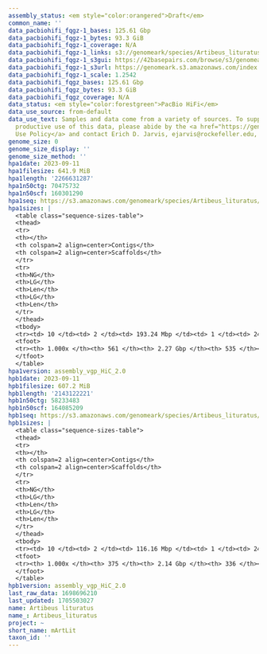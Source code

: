 ```yaml
---
assembly_status: <em style="color:orangered">Draft</em>
common_name: ''
data_pacbiohifi_fqgz-1_bases: 125.61 Gbp
data_pacbiohifi_fqgz-1_bytes: 93.3 GiB
data_pacbiohifi_fqgz-1_coverage: N/A
data_pacbiohifi_fqgz-1_links: s3://genomeark/species/Artibeus_lituratus/mArtLit1/genomic_data/pacbio_hifi/<br>
data_pacbiohifi_fqgz-1_s3gui: https://42basepairs.com/browse/s3/genomeark/species/Artibeus_lituratus/mArtLit1/genomic_data/pacbio_hifi/
data_pacbiohifi_fqgz-1_s3url: https://genomeark.s3.amazonaws.com/index.html?prefix=species/Artibeus_lituratus/mArtLit1/genomic_data/pacbio_hifi/
data_pacbiohifi_fqgz-1_scale: 1.2542
data_pacbiohifi_fqgz_bases: 125.61 Gbp
data_pacbiohifi_fqgz_bytes: 93.3 GiB
data_pacbiohifi_fqgz_coverage: N/A
data_status: <em style="color:forestgreen">PacBio HiFi</em>
data_use_source: from-default
data_use_text: Samples and data come from a variety of sources. To support fair and
  productive use of this data, please abide by the <a href="https://genome10k.soe.ucsc.edu/data-use-policies/">Data
  Use Policy</a> and contact Erich D. Jarvis, ejarvis@rockefeller.edu, with any questions.
genome_size: 0
genome_size_display: ''
genome_size_method: ''
hpa1date: 2023-09-11
hpa1filesize: 641.9 MiB
hpa1length: '2266631287'
hpa1n50ctg: 70475732
hpa1n50scf: 160301290
hpa1seq: https://s3.amazonaws.com/genomeark/species/Artibeus_lituratus/mArtLit1/assembly_vgp_HiC_2.0/mArtLit1.HiC.hap1.20230911.fasta.gz
hpa1sizes: |
  <table class="sequence-sizes-table">
  <thead>
  <tr>
  <th></th>
  <th colspan=2 align=center>Contigs</th>
  <th colspan=2 align=center>Scaffolds</th>
  </tr>
  <tr>
  <th>NG</th>
  <th>LG</th>
  <th>Len</th>
  <th>LG</th>
  <th>Len</th>
  </tr>
  </thead>
  <tbody>
  <tr><td> 10 </td><td> 2 </td><td> 193.24 Mbp </td><td> 1 </td><td> 244.26 Mbp </td></tr><tr><td> 20 </td><td> 3 </td><td> 180.62 Mbp </td><td> 2 </td><td> 216.81 Mbp </td></tr><tr><td> 30 </td><td> 4 </td><td> 122.86 Mbp </td><td> 4 </td><td> 180.62 Mbp </td></tr><tr><td> 40 </td><td> 6 </td><td> 101.11 Mbp </td><td> 5 </td><td> 177.55 Mbp </td></tr><tr style="background-color:#cccccc;"><td> 50 </td><td> 9 </td><td style="background-color:#88ff88;"> 70.48 Mbp </td><td> 6 </td><td style="background-color:#88ff88;"> 160.30 Mbp </td></tr><tr><td> 60 </td><td> 12 </td><td> 60.70 Mbp </td><td> 8 </td><td> 146.37 Mbp </td></tr><tr><td> 70 </td><td> 16 </td><td> 52.15 Mbp </td><td> 9 </td><td> 129.79 Mbp </td></tr><tr><td> 80 </td><td> 21 </td><td> 39.55 Mbp </td><td> 11 </td><td> 110.56 Mbp </td></tr><tr><td> 90 </td><td> 28 </td><td> 22.54 Mbp </td><td> 14 </td><td> 60.57 Mbp </td></tr><tr><td> 100 </td><td> 561 </td><td> 10.28 Kbp </td><td> 535 </td><td> 10.28 Kbp </td></tr></tbody>
  <tfoot>
  <tr><th> 1.000x </th><th> 561 </th><th> 2.27 Gbp </th><th> 535 </th><th> 2.27 Gbp </th></tr>
  </tfoot>
  </table>
hpa1version: assembly_vgp_HiC_2.0
hpb1date: 2023-09-11
hpb1filesize: 607.2 MiB
hpb1length: '2143122221'
hpb1n50ctg: 58233483
hpb1n50scf: 164085209
hpb1seq: https://s3.amazonaws.com/genomeark/species/Artibeus_lituratus/mArtLit1/assembly_vgp_HiC_2.0/mArtLit1.HiC.hap2.20230911.fasta.gz
hpb1sizes: |
  <table class="sequence-sizes-table">
  <thead>
  <tr>
  <th></th>
  <th colspan=2 align=center>Contigs</th>
  <th colspan=2 align=center>Scaffolds</th>
  </tr>
  <tr>
  <th>NG</th>
  <th>LG</th>
  <th>Len</th>
  <th>LG</th>
  <th>Len</th>
  </tr>
  </thead>
  <tbody>
  <tr><td> 10 </td><td> 2 </td><td> 116.16 Mbp </td><td> 1 </td><td> 245.58 Mbp </td></tr><tr><td> 20 </td><td> 4 </td><td> 98.51 Mbp </td><td> 2 </td><td> 215.52 Mbp </td></tr><tr><td> 30 </td><td> 7 </td><td> 72.71 Mbp </td><td> 3 </td><td> 194.47 Mbp </td></tr><tr><td> 40 </td><td> 10 </td><td> 62.55 Mbp </td><td> 5 </td><td> 179.08 Mbp </td></tr><tr style="background-color:#cccccc;"><td> 50 </td><td> 13 </td><td style="background-color:#88ff88;"> 58.23 Mbp </td><td> 6 </td><td style="background-color:#88ff88;"> 164.09 Mbp </td></tr><tr><td> 60 </td><td> 17 </td><td> 52.29 Mbp </td><td> 7 </td><td> 152.73 Mbp </td></tr><tr><td> 70 </td><td> 22 </td><td> 40.72 Mbp </td><td> 9 </td><td> 130.58 Mbp </td></tr><tr><td> 80 </td><td> 28 </td><td> 31.05 Mbp </td><td> 10 </td><td> 117.95 Mbp </td></tr><tr><td> 90 </td><td> 37 </td><td> 19.40 Mbp </td><td> 12 </td><td> 98.44 Mbp </td></tr><tr><td> 100 </td><td> 375 </td><td> 8.62 Kbp </td><td> 336 </td><td> 8.62 Kbp </td></tr></tbody>
  <tfoot>
  <tr><th> 1.000x </th><th> 375 </th><th> 2.14 Gbp </th><th> 336 </th><th> 2.14 Gbp </th></tr>
  </tfoot>
  </table>
hpb1version: assembly_vgp_HiC_2.0
last_raw_data: 1698696210
last_updated: 1705503027
name: Artibeus lituratus
name_: Artibeus_lituratus
project: ~
short_name: mArtLit
taxon_id: ''
---
```

